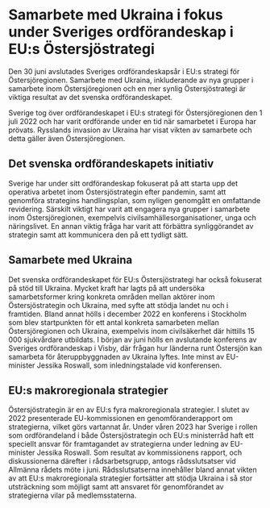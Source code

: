 # Samarbete med Ukraina i fokus under Sveriges ordförandeskap i EU:s Östersjöstrategi

Den 30 juni avslutades Sveriges ordförandeskapsår i EU:s strategi för Östersjöregionen. Samarbete med Ukraina, inkluderande av nya grupper i samarbete inom Östersjöregionen och en mer synlig Östersjöstrategi är viktiga resultat av det svenska ordförandeskapet.

Sverige tog över ordförandeskapet i EU:s strategi för Östersjöregionen den 1 juli 2022 och har varit ordförande under en tid när samarbetet i Europa har prövats. Rysslands invasion av Ukraina har visat vikten av samarbete och detta gäller även Östersjöregionen.

## Det svenska ordförandeskapets initiativ

Sverige har under sitt ordförandeskap fokuserat på att starta upp det operativa arbetet inom Östersjöstrategin efter pandemin, samt att genomföra strategins handlingsplan, som nyligen genomgått en omfattande revidering. Särskilt viktigt har varit att engagera nya grupper i samarbete inom Östersjöregionen, exempelvis civilsamhällesorganisationer, unga och näringslivet. En annan viktig fråga har varit att förbättra synliggörandet av strategin samt att kommunicera den på ett tydligt sätt.

## Samarbete med Ukraina

Det svenska ordförandeskapet för EU:s Östersjöstrategi har också fokuserat på stöd till Ukraina. Mycket kraft har lagts på att undersöka samarbetsformer kring konkreta områden mellan aktörer inom Östersjöstrategin och Ukraina, med syfte att stödja landet nu och i framtiden. Bland annat hölls i december 2022 en konferens i Stockholm som blev startpunkten för ett antal konkreta samarbeten mellan Östersjöregionen och Ukraina, exempelvis inom civilsäkerhet där hittills 15 000 sjukvårdare utbildats. I början av juni hölls en avslutande konferens av Sveriges ordförandeskap i Visby, där frågan hur länderna runt Östersjön kan samarbeta för återuppbyggnaden av Ukraina lyftes. Inte minst av EU-minister Jessika Roswall, som inledningstalade vid konferensen.

## EU:s makroregionala strategier

Östersjöstrategin är en av EU:s fyra makroregionala strategier. I slutet av 2022 presenterade EU-kommissionen en genomföranderapport om strategierna, vilket görs vartannat år. Under våren 2023 har Sverige i rollen som ordförandeland i både Östersjöstrategin och EU:s ministerråd haft ett speciellt ansvar för framtagandet av strategierna under ledning av EU-minister Jessika Roswall. Som resultat av kommissionens rapport, och diskussionerna därefter i rådsarbetsgrupp, antogs rådsslutsatser vid Allmänna rådets möte i juni. Rådsslutsatserna innehåller bland annat vikten av att EU:s makroregionala strategier fortsätter att stödja Ukraina i så stor utsträckning som möjligt samt att ansvaret för genomförandet av strategierna vilar på medlemsstaterna.
